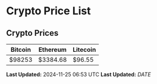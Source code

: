 # Crypto Price List

## Crypto Prices
| Bitcoin | Ethereum | Litecoin |
| ------- | -------- | -------- |
| $98253 | $3384.68 | $96.55 |
**Last Updated:** 2024-11-25 06:53 UTC
**Last Updated:** $DATE$
